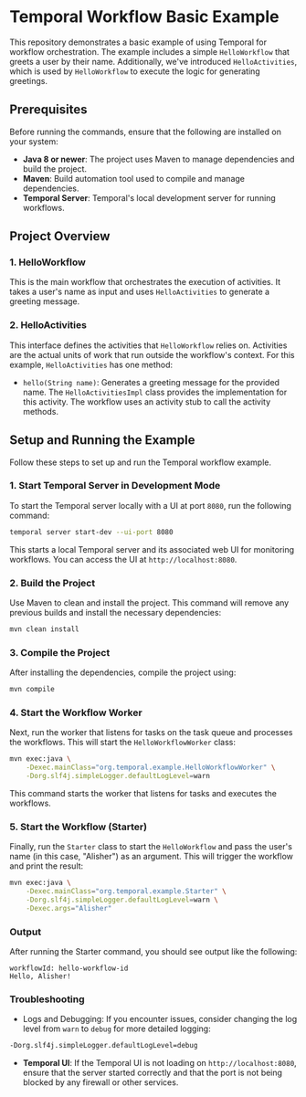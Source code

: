 # Temporal Workflow Basic Example

This repository demonstrates a basic example of using Temporal for workflow orchestration. The example includes a simple `HelloWorkflow` that greets a user by their name. Additionally, we've introduced `HelloActivities`, which is used by `HelloWorkflow` to execute the logic for generating greetings.

## Prerequisites

Before running the commands, ensure that the following are installed on your system:

- **Java 8 or newer**: The project uses Maven to manage dependencies and build the project.
- **Maven**: Build automation tool used to compile and manage dependencies.
- **Temporal Server**: Temporal's local development server for running workflows.

## Project Overview
### 1. HelloWorkflow
This is the main workflow that orchestrates the execution of activities. It takes a user's name as input and uses `HelloActivities` to generate a greeting message.

### 2. HelloActivities
This interface defines the activities that `HelloWorkflow` relies on. Activities are the actual units of work that run outside the workflow's context. For this example, `HelloActivities` has one method:

- `hello(String name)`: Generates a greeting message for the provided name.
The `HelloActivitiesImpl` class provides the implementation for this activity. The workflow uses an activity stub to call the activity methods.

## Setup and Running the Example

Follow these steps to set up and run the Temporal workflow example.

### 1. Start Temporal Server in Development Mode

To start the Temporal server locally with a UI at port `8080`, run the following command:

```bash
temporal server start-dev --ui-port 8080
```

This starts a local Temporal server and its associated web UI for monitoring workflows. You can access the UI at `http://localhost:8080`.

### 2. Build the Project

Use Maven to clean and install the project. This command will remove any previous builds and install the necessary dependencies:

```bash
mvn clean install
```

### 3. Compile the Project

After installing the dependencies, compile the project using:

```bash
mvn compile
```

### 4. Start the Workflow Worker

Next, run the worker that listens for tasks on the task queue and processes the workflows. This will start the `HelloWorkflowWorker` class:

```bash
mvn exec:java \
    -Dexec.mainClass="org.temporal.example.HelloWorkflowWorker" \
    -Dorg.slf4j.simpleLogger.defaultLogLevel=warn
```

This command starts the worker that listens for tasks and executes the workflows.

### 5. Start the Workflow (Starter)

Finally, run the `Starter` class to start the `HelloWorkflow` and pass the user's name (in this case, "Alisher") as an argument. This will trigger the workflow and print the result:

```bash
mvn exec:java \
    -Dexec.mainClass="org.temporal.example.Starter" \
    -Dorg.slf4j.simpleLogger.defaultLogLevel=warn \
    -Dexec.args="Alisher"
```

### Output

After running the Starter command, you should see output like the following:

```
workflowId: hello-workflow-id
Hello, Alisher!
```

### Troubleshooting

- Logs and Debugging: If you encounter issues, consider changing the log level from `warn` to `debug` for more detailed logging:

```bash
-Dorg.slf4j.simpleLogger.defaultLogLevel=debug
```

- **Temporal UI**: If the Temporal UI is not loading on `http://localhost:8080`, ensure that the server started correctly and that the port is not being blocked by any firewall or other services.

